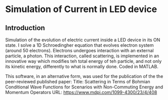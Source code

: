 # Simulation of Current in LED device

## Introduction
Simulation of the evolution of electric current inside a LED device in its ON state.
I solve a 1D Schroedingher equation that evolves electron system (around 50 electrons). Electrons undergoes interaction with an external particle, a photon.
This interaction, called scattering, is implemented in an innovative way which modifies teh total energy of teh particle, and not only its kinetic energy, differently to what is normally done. Coded in MATLAB.

This software, in an alternative form, was used for the publication of the the peer-reviewed published paper:
Title: Scattering in Terms of Bohmian Conditional Wave Functions for Scenarios with Non-Commuting Energy and Momentum Operators
URL: https://www.mdpi.com/1099-4300/23/4/408

## 

##

